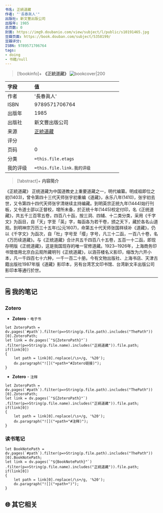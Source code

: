 ```yaml
---
书名: 正統道藏
作者: "'長春眞人'"
出版社: 新文豐出版公司
出版年: 1985 
总页数: 0
封面: https://img9.doubanio.com/view/subject/l/public/s10191465.jpg
豆瓣页面: https://book.douban.com/subject/5358199/
豆瓣评分:   
ISBN: 9789571706764
tags: 
- doing
- 书籍/null
---
```


> [!bookinfo]+ **《正統道藏》**
> ![bookcover|200](https://img9.doubanio.com/view/subject/l/public/s10191465.jpg)
>
| 字段   | 值                                       |
|:------ |:------------------------------------------ |
| 作者   | '長春眞人'                           |
| ISBN   | 9789571706764                             |
| 出版年 | 1985                      |
| 出版社 | 新文豐出版公司                          |
| 来源   | [正統道藏](https://book.douban.com/subject/5358199/) |
| 评分   |                              |
| 页码   | 0                        |
| 分类   | `=this.file.etags`                       |
| 我的评级  | `=this.file.link.我的评级`                     |

  
> [!abstract]+ **内容简介**
>
《正統道藏》
正统道藏为中国道教史上重要道藏之一，明代编纂。明成祖即位之初(1403)，曾令第四十三代天师张宇初重编《道藏》，永乐八年(1410)，张宇初去世，又令第四十四代天师张宇清继续主持编藏。到明英宗正统九年(1444)始行刊板，又令道士邵以正督校，增所未备，於正统十年(1445)校定付印，名《正统道藏》，共五千三百零五卷，四百八十函，按三洞、四辅、十二类分类，采用《千字文》为函目，自「天」字至「英」字，每函各为若干卷，颁之天下，藏於各名山道观。到明神宗万历三十五年(公元1607)，命第五十代天师张国祥续补《道藏》，仍以《千字文》为函次，自「杜」字号至「缨」字号，凡三十二函，一百八十卷，名《万历续道藏》。与《正统道藏》合计共五千四百八十五卷，五百一十二函，即现存明版《正统道藏》，这是我国现存的唯一官修道藏。1923─1926年，上海商务印书馆借用北京白云观所藏明刊《正统道藏》，以涵芬楼名义影印，缩改为六开小本，凡一千四百七十六种，一千一百二十册。今有文物出版社、上海书店、天津古籍出版社1987年版《道藏》影印本，另有台湾艺文印书馆、台湾新文丰出版公司影印本等通行於世。

 

 
 

---

## 🗒️ 我的笔记

### Zotero

- **Zotero** - `电子书`

```dataviewjs
let ZoteroPath = dv.pages(`#path`).filter(p=>String(p.file.path).includes("ThePath"))[0].ZoteroPath;
let link = dv.pages(`"${ZoteroPath}"`)
.filter(p=>String(p.file.name).includes("正統道藏")).file.path;
if(link[0])
{
	let path = link[0].replace(/\s+/g, '%20');
	dv.paragraph("![]("+path+"#Zotero链接)");
}
```

- **Zotero** - `注释`

```dataviewjs
let ZoteroPath = dv.pages(`#path`).filter(p=>String(p.file.path).includes("ThePath"))[0].ZoteroPath;
let link = dv.pages(`"${ZoteroPath}"`)
.filter(p=>String(p.file.name).includes("正統道藏")).file.path;
if(link[0])
{
	let path = link[0].replace(/\s+/g, '%20');
	dv.paragraph("![]("+path+"#注释)");
}
```

### 读书笔记

```dataviewjs
let BookNotePath = dv.pages(`#path`).filter(p=>String(p.file.path).includes("ThePath"))[0].BookNotePath;
let link = dv.pages(`"${BookNotePath}"`)
.filter(p=>String(p.file.name).includes("正統道藏")).file.path;
if(link[0])
{
	let path = link[0].replace(/\s+/g, '%20');
	dv.paragraph("![]("+path+")");
}
```



## 🌐 其它相关